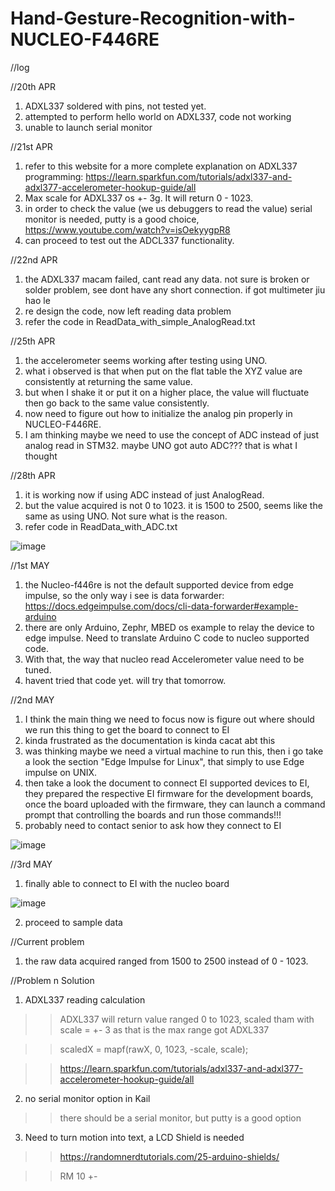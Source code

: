 # Hand-Gesture-Recognition-with-NUCLEO-F446RE


//log

//20th APR
1. ADXL337 soldered with pins, not tested yet.
2. attempted to perform hello world on ADXL337, code not working
3. unable to launch serial monitor

//21st APR
1. refer to this website for a more complete explanation on ADXL337 programming: https://learn.sparkfun.com/tutorials/adxl337-and-adxl377-accelerometer-hookup-guide/all
2. Max scale for ADXL337 os +- 3g. It will return 0 - 1023.
3. in order to check the value (we us debuggers to read the value) serial monitor is needed, putty is a good choice, https://www.youtube.com/watch?v=isOekyygpR8
4. can proceed to test out the ADCL337 functionality.

//22nd APR
1. the ADXL337 macam failed, cant read any data. not sure is broken or solder problem, see dont have any short connection. if got multimeter jiu hao le
2. re design the code, now left reading data problem
3. refer the code in ReadData_with_simple_AnalogRead.txt

//25th APR
1. the accelerometer seems working after testing using UNO.
2. what i observed is that when put on the flat table the XYZ value are consistently at returning the same value.
3. but when I shake it or put it on a higher place, the value will fluctuate then go back to the same value consistently.
4. now need to figure out how to initialize the analog pin properly in NUCLEO-F446RE.
5. I am thinking maybe we need to use the concept of ADC instead of just analog read in STM32. maybe UNO got auto ADC??? that is what I thought

//28th APR
1. it is working now if using ADC instead of just AnalogRead.
2. but the value acquired is not 0 to 1023. it is 1500 to 2500, seems like the same as using UNO. Not sure what is the reason.
3. refer code in ReadData_with_ADC.txt

![image](https://user-images.githubusercontent.com/55950816/116252847-869e6480-a7a2-11eb-81b9-3718e669c62f.png)


//1st MAY
1. the Nucleo-f446re is not the default supported device from edge impulse, so the only way i see is data forwarder: https://docs.edgeimpulse.com/docs/cli-data-forwarder#example-arduino
2. there are only Arduino, Zephr, MBED os example to relay the device to edge impulse. Need to translate Arduino C code to nucleo supported code. 
3. With that, the way that nucleo read Accelerometer value need to be tuned. 
4. havent tried that code yet. will try that tomorrow.


//2nd MAY
1. I think the main thing we need to focus now is figure out where should we run this thing to get the board to connect to EI
2. kinda frustrated as the documentation is kinda cacat abt this
3. was thinking maybe we need a virtual machine to run this, then i go take a look the section "Edge Impulse for Linux", that simply to use Edge impulse on UNIX.
4. then take a look the document to connect EI supported devices to EI, they prepared the respective EI firmware for the development boards, once the board uploaded with the firmware, they can launch a command prompt that controlling the boards and run those commands!!! 
5. probably need to contact senior to ask how they connect to EI

![image](https://user-images.githubusercontent.com/55950816/116813202-3f8ae780-ab85-11eb-9223-c243855e6c22.png)


//3rd MAY
1. finally able to connect to EI with the nucleo board

![image](https://user-images.githubusercontent.com/55950816/116877066-04091f80-ac50-11eb-97e7-cce6d0f88ab7.png)

2. proceed to sample data




//Current problem
1. the raw data acquired ranged from 1500 to 2500 instead of 0 - 1023.

//Problem n Solution
1. ADXL337 reading calculation
>> ADXL337 will return value ranged 0 to 1023, scaled tham with scale = +- 3 as that is the max range got ADXL337

>> scaledX = mapf(rawX, 0, 1023, -scale, scale);

>> https://learn.sparkfun.com/tutorials/adxl337-and-adxl377-accelerometer-hookup-guide/all

2. no serial monitor option in Kail
>> there should be a serial monitor, but putty is a good option

3. Need to turn motion into text, a LCD Shield is needed
>> https://randomnerdtutorials.com/25-arduino-shields/

>> RM 10 +-



